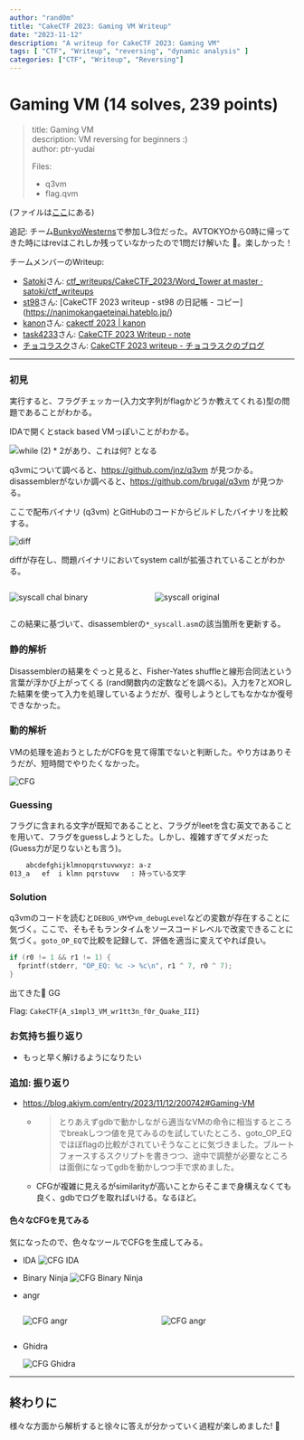 ```yaml
---
author: "rand0m"
title: "CakeCTF 2023: Gaming VM	Writeup"
date: "2023-11-12"
description: "A writeup for CakeCTF 2023: Gaming VM"
tags: [ "CTF", "Writeup", "reversing", "dynamic analysis" ]
categories: ["CTF", "Writeup", "Reversing"]
---
```


# Gaming VM (14 solves, 239 points)

> title: Gaming VM  
> description: VM reversing for beginners :)  
> author: ptr-yudai
>
> Files:
>
> - q3vm
> - flag.qvm

(ファイルは[ここ](https://github.com/sajjadium/ctf-archives/tree/main/ctfs/CakeCTF/2023/rev/Gaming_VM)にある)

追記:
チーム[BunkyoWesterns](https://ctftime.org/team/269765)で参加し3位だった。AVTOKYOから0時に帰ってきた時にはrevはこれしか残っていなかったので1問だけ解いた :cake:。楽しかった！

チームメンバーのWriteup:

- [Satoki](https://twitter.com/satoki00)さん: [ctf_writeups/CakeCTF_2023/Word_Tower at master · satoki/ctf_writeups](https://github.com/satoki/ctf_writeups/tree/master/CakeCTF_2023/Word_Tower)
- [st98](https://twitter.com/st98_)さん: [CakeCTF 2023 writeup - st98 の日記帳 - コピー](https://nanimokangaeteinai.hateblo.jp/)
- [kanon](https://twitter.com/_k4non)さん: [cakectf 2023 | kanon](https://kanzya.github.io/posts/cakectf/)
- [task4233](https://twitter.com/task4233)さん: [CakeCTF 2023 Writeup - note](https://blog.task4233.dev/posts/writeup-cake-ctf-2023/)
- [チョコラスク](https://twitter.com/nuo_chocorusk)さん: [CakeCTF 2023 writeup - チョコラスクのブログ](https://chocorusk.hatenablog.com/entry/2023/11/14/051905)

---

### 初見

実行すると、フラグチェッカー(入力文字列がflagかどうか教えてくれる)型の問題であることがわかる。

IDAで開くとstack based VMっぽいことがわかる。

![`while (2) * 2`があり、これは何? となる](img/b.png "while (2) * 2があり、これは何? となる")

q3vmについて調べると、<https://github.com/jnz/q3vm> が見つかる。disassemblerがないか調べると、<https://github.com/brugal/q3vm> が見つかる。

ここで配布バイナリ (q3vm) とGitHubのコードからビルドしたバイナリを比較する。

![diff](img/a.png)

diffが存在し、問題バイナリにおいてsystem callが拡張されていることがわかる。

<div style="display: flex; justify-content: space-between;">

<div style="width: 49%;">

![syscall chal binary](img/Untitled.png)

</div>
<div style="width: 49%;">

![syscall original](img/Untitled%201.png)

</div>
</div>

この結果に基づいて、disassemblerの`*_syscall.asm`の該当箇所を更新する。

### 静的解析

Disassemblerの結果をぐっと見ると、Fisher-Yates shuffleと線形合同法という言葉が浮かび上がってくる (rand関数内の定数などを調べる)。入力を7とXORした結果を使って入力を処理しているようだが、復号しようとしてもなかなか復号できなかった。

### 動的解析

VMの処理を追おうとしたがCFGを見て得策でないと判断した。やり方はありそうだが、短時間でやりたくなかった。

![CFG](img/x.png)

### Guessing

フラグに含まれる文字が既知であることと、フラグがleetを含む英文であることを用いて、フラグをguessしようとした。しかし、複雑すぎてダメだった (Guess力が足りないとも言う)。

```txt
    abcdefghijklmnopqrstuvwxyz: a-z
013_a   ef  i klmn pqrstuvw   : 持っている文字
```

### Solution

q3vmのコードを読むと`DEBUG_VM`や`vm_debugLevel`などの変数が存在することに気づく。ここで、そもそもランタイムをソースコードレベルで改変できることに気づく。`goto_OP_EQ`で比較を記録して、評価を適当に変えてやれば良い。

```cpp
if (r0 != 1 && r1 != 1) {
  fprintf(stderr, "OP_EQ: %c -> %c\n", r1 ^ 7, r0 ^ 7);
}
```

出てきた🎂 GG

Flag: `CakeCTF{A_s1mpl3_VM_wr1tt3n_f0r_Quake_III}`

### お気持ち振り返り

- もっと早く解けるようになりたい

### 追加: 振り返り

- <https://blog.akiym.com/entry/2023/11/12/200742#Gaming-VM>
  - > とりあえずgdbで動かしながら適当なVMの命令に相当するところでbreakしつつ値を見てみるのを試していたところ、goto_OP_EQでほぼflagの比較がされていそうなことに気づきました。ブルートフォースするスクリプトを書きつつ、途中で調整が必要なところは面倒になってgdbを動かしつつ手で求めました。
  - CFGが複雑に見えるがsimilarityが高いことからそこまで身構えなくても良く、gdbでログを取ればいける。なるほど。

#### 色々なCFGを見てみる

気になったので、色々なツールでCFGを生成してみる。

- IDA
    ![CFG IDA](./img/ida.jpg "Labelのシンボルが利用されているが、CFGのレイアウトからマクロにより生成された構造化されたパターンに気づきにくい。")
- Binary Ninja
    ![CFG Binary Ninja](./img/bin.jpg "Labelのシンボルが利用されていないが、CFGのレイアウトから構造化されたパターンに気づけるかもしれない。")
- angr
    <div style="display: flex; justify-content: space-between;">

    <div style="width: 49%;">

    ![CFG angr](./img/an.jpg "CFGのレイアウトに関しては一番わかりやすいかもしれない。Decompile時の処理が遅く、メインスレッドをブロックするのが難点。結局psuedo codeへのliftに失敗した。")

    </div>
    <div style="width: 49%;">

    ![CFG angr](./img/s.jpg "instructionが横に並んでいるように見える。")

    </div>
    </div>

- Ghidra
    <div style="width: 50%;">

    ![CFG Ghidra](./img/ghidra.jpg "Ghidraはliftingに失敗する(Indirect branch周りの処理が原因かな)。設定でリミットを変更する、もしくは、手動で修正すれば解決できるかもしれない。面倒なので試していない。")

    </div>

---

## 終わりに

様々な方面から解析すると徐々に答えが分かっていく過程が楽しめました! 🎂
